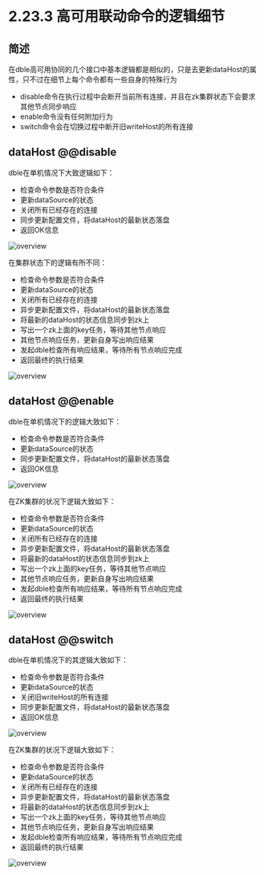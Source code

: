 # 2.23.3 高可用联动命令的逻辑细节

## 简述
   在dble高可用协同的几个接口中基本逻辑都是相似的，只是去更新dataHost的属性，只不过在细节上每个命令都有一些自身的特殊行为
   + disable命令在执行过程中会断开当前所有连接，并且在zk集群状态下会要求其他节点同步响应
   + enable命令没有任何附加行为
   + switch命令会在切换过程中断开旧writeHost的所有连接


## dataHost @@disable
dble在单机情况下大致逻辑如下：

+ 检查命令参数是否符合条件
+ 更新dataSource的状态
+ 关闭所有已经存在的连接
+ 同步更新配置文件，将dataHost的最新状态落盘
+ 返回OK信息

![overview](pic/2.23.2_disable_single.png)

在集群状态下的逻辑有所不同：

+ 检查命令参数是否符合条件
+ 更新dataSource的状态
+ 关闭所有已经存在的连接
+ 异步更新配置文件，将dataHost的最新状态落盘
+ 将最新的dataHost的状态信息同步到zk上
+ 写出一个zk上面的key任务，等待其他节点响应
+ 其他节点响应任务，更新自身写出响应结果
+ 发起dble检查所有响应结果，等待所有节点响应完成
+ 返回最终的执行结果

![overview](pic/2.23.2_disable_cluster.png)


## dataHost @@enable

dble在单机情况下的逻辑大致如下：
+ 检查命令参数是否符合条件
+ 更新dataSource的状态
+ 同步更新配置文件，将dataHost的最新状态落盘
+ 返回OK信息

![overview](pic/2.23.2_enable_single.png)

在ZK集群的状况下逻辑大致如下：

+ 检查命令参数是否符合条件
+ 更新dataSource的状态
+ 关闭所有已经存在的连接
+ 异步更新配置文件，将dataHost的最新状态落盘
+ 将最新的dataHost的状态信息同步到zk上
+ 写出一个zk上面的key任务，等待其他节点响应
+ 其他节点响应任务，更新自身写出响应结果
+ 发起dble检查所有响应结果，等待所有节点响应完成
+ 返回最终的执行结果

![overview](pic/2.23.2_enable_cluster.png)

## dataHost @@switch

dble在单机情况下的其逻辑大致如下：
+ 检查命令参数是否符合条件
+ 更新dataSource的状态
+ 关闭旧writeHost的所有连接
+ 同步更新配置文件，将dataHost的最新状态落盘
+ 返回OK信息

![overview](pic/2.23.2_switch_single.png)

在ZK集群的状况下逻辑大致如下：

+ 检查命令参数是否符合条件
+ 更新dataSource的状态
+ 关闭所有已经存在的连接
+ 异步更新配置文件，将dataHost的最新状态落盘
+ 将最新的dataHost的状态信息同步到zk上
+ 写出一个zk上面的key任务，等待其他节点响应 
+ 其他节点响应任务，更新自身写出响应结果
+ 发起dble检查所有响应结果，等待所有节点响应完成
+ 返回最终的执行结果

![overview](pic/2.23.2_switch_cluster.png)
